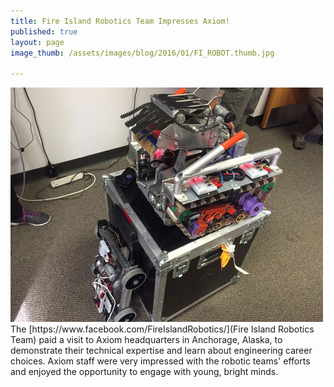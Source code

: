 ```yaml
---
title: Fire Island Robotics Team Impresses Axiom!
published: true
layout: page
image_thumb: /assets/images/blog/2016/01/FI_ROBOT.thumb.jpg

---
```



<img src="/assets/images/blog/2016/01/FI_ROBOT1.jpg" class="pull-right" />
The [https://www.facebook.com/FireIslandRobotics/](Fire Island Robotics Team) paid a visit to Axiom headquarters in Anchorage, Alaska, to demonstrate their technical expertise and learn about engineering career choices. Axiom staff were very impressed with the robotic teams' efforts and enjoyed the opportunity to engage with young, bright minds.
